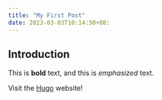 ```yaml
---
title: "My First Post"
date: 2023-03-03T10:14:50+08:
---
```

## Introduction

This is **bold** text, and this is *emphasized* text.

Visit the [Hugo](https://gohugo.io) website!
